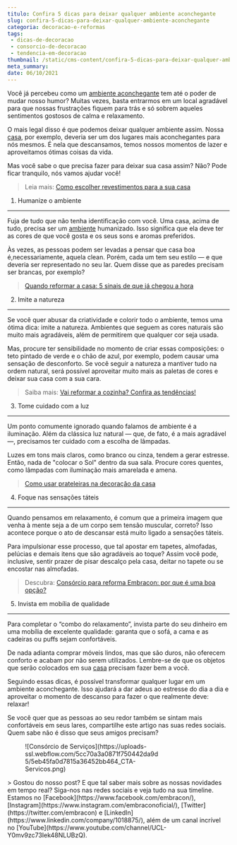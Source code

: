 ```yaml
---
titulo: Confira 5 dicas para deixar qualquer ambiente aconchegante
slug: confira-5-dicas-para-deixar-qualquer-ambiente-aconchegante
categoria: decoracao-e-reformas
tags:
 - dicas-de-decoracao
 - consorcio-de-decoracao
 - tendencia-em-decoracao
thumbnail: /static/cms-content/confira-5-dicas-para-deixar-qualquer-ambiente-aconchegante.jpeg
meta_summary: 
date: 06/10/2021
---
```

Você já percebeu como um [ambiente aconchegante](https://www.embracon.com.br/blog/quando-e-por-que-reformar-a-sua-casa-saiba-aqui) tem até o poder de mudar nosso humor? Muitas vezes, basta entrarmos em um local agradável para que nossas frustrações fiquem para trás e só sobrem aqueles sentimentos gostosos de calma e relaxamento.

O mais legal disso é que podemos deixar qualquer ambiente assim. Nossa [casa](https://www.embracon.com.br/blog/por-que-os-pendentes-estao-em-alta-e-como-usa-los-na-decoracao-da-casa), por exemplo, deveria ser um dos lugares mais aconchegantes para nós mesmos. É nela que descansamos, temos nossos momentos de lazer e aproveitamos ótimas coisas da vida.

Mas você sabe o que precisa fazer para deixar sua casa assim? Não? Pode ficar tranquilo, nós vamos ajudar você!

> Leia mais: [Como escolher revestimentos para a sua casa](https://www.embracon.com.br/blog/como-escolher-revestimentos-para-a-sua-casa)

1. Humanize o ambiente
----------------------

Fuja de tudo que não tenha identificação com você. Uma casa, acima de tudo, precisa ser um [ambiente](https://www.embracon.com.br/blog/5-dicas-para-escolher-os-pisos-de-cada-ambiente-da-casa) humanizado. Isso significa que ela deve ter as cores de que você gosta e os seus sons e aromas preferidos.

Às vezes, as pessoas podem ser levadas a pensar que casa boa é,necessariamente, aquela clean. Porém, cada um tem seu estilo — e que deveria ser representado no seu lar. Quem disse que as paredes precisam ser brancas, por exemplo?

> [Quando reformar a casa: 5 sinais de que já chegou a hora](https://www.embracon.com.br/blog/quando-reformar-a-casa-5-sinais-de-que-ja-chegou-a-hora)

2. Imite a natureza
-------------------

Se você quer abusar da criatividade e colorir todo o ambiente, temos uma ótima dica: imite a natureza. Ambientes que seguem as cores naturais são muito mais agradáveis, além de permitirem que qualquer cor seja usada.

Mas, procure ter sensibilidade no momento de criar essas composições: o teto pintado de verde e o chão de azul, por exemplo, podem causar uma sensação de desconforto. Se você seguir a natureza a mantiver tudo na ordem natural, será possível aproveitar muito mais as paletas de cores e deixar sua casa com a sua cara.

> Saiba mais: [Vai reformar a cozinha? Confira as tendências!](https://www.embracon.com.br/blog/vai-reformar-a-cozinha-confira-as-tendencias)

3. Tome cuidado com a luz
-------------------------

Um ponto comumente ignorado quando falamos de ambiente é a iluminação. Além da clássica luz natural — que, de fato, é a mais agradável —, precisamos ter cuidado com a escolha de lâmpadas.

Luzes em tons mais claros, como branco ou cinza, tendem a gerar estresse. Então, nada de "colocar o Sol" dentro da sua sala. Procure cores quentes, como lâmpadas com iluminação mais amarelada e amena.

> [Como usar prateleiras na decoração da casa](https://www.embracon.com.br/blog/como-usar-prateleiras-na-decoracao-da-casa)

4. Foque nas sensações táteis
-----------------------------

Quando pensamos em relaxamento, é comum que a primeira imagem que venha à mente seja a de um corpo sem tensão muscular, correto? Isso acontece porque o ato de descansar está muito ligado a sensações táteis.

Para impulsionar esse processo, que tal apostar em tapetes, almofadas, pelúcias e demais itens que são agradáveis ao toque? Assim você pode, inclusive, sentir prazer de pisar descalço pela casa, deitar no tapete ou se encostar nas almofadas.

> Descubra: [Consórcio para reforma Embracon: por que é uma boa opção?](https://www.embracon.com.br/blog/consorcio-para-reforma-embracon-por-que-e-uma-boa-opcao)

5. Invista em mobília de qualidade
----------------------------------

Para completar o “combo do relaxamento”, invista parte do seu dinheiro em uma mobília de excelente qualidade: garanta que o sofá, a cama e as cadeiras ou puffs sejam confortáveis.

De nada adianta comprar móveis lindos, mas que são duros, não oferecem conforto e acabam por não serem utilizados. Lembre-se de que os objetos que serão colocados em sua [casa](https://www.embracon.com.br/consorcio-de-imoveis) precisam fazer bem a você.

Seguindo essas dicas, é possível transformar qualquer lugar em um ambiente aconchegante. Isso ajudará a dar adeus ao estresse do dia a dia e aproveitar o momento de descanso para fazer o que realmente deve: relaxar!

Se você quer que as pessoas ao seu redor também se sintam mais confortáveis em seus lares, compartilhe este artigo nas suas redes sociais. Quem sabe não é disso que seus amigos precisam?

<figure class="w-richtext-figure-type-image w-richtext-align-center" style="max-width:310px"><div>![Consórcio de Serviços](https://uploads-ssl.webflow.com/5cc70a3a0871f750442da9d5/5eb45fa0d7815a36452bb464_CTA-Servicos.png)</div></figure>> Gostou do nosso post? E que tal saber mais sobre as nossas novidades em tempo real? Siga-nos nas redes sociais e veja tudo na sua timeline. Estamos no [Facebook](https://www.facebook.com/embracon/), [Instagram](https://www.instagram.com/embraconoficial/), [Twitter](https://twitter.com/embracon) e [LinkedIn](https://www.linkedin.com/company/1018875/), além de um canal incrível no [YouTube](https://www.youtube.com/channel/UCL-Y0mv9zc73Iek48NLUBzQ).
